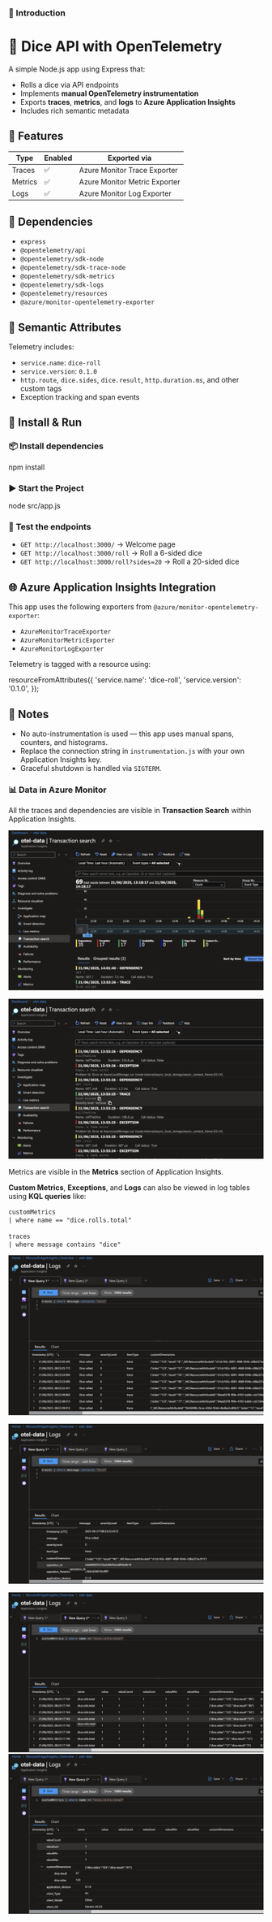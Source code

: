### 📘 Introduction
# 🎲 Dice API with OpenTelemetry

A simple Node.js app using Express that:

- Rolls a dice via API endpoints
- Implements **manual OpenTelemetry instrumentation**
- Exports **traces**, **metrics**, and **logs** to **Azure Application Insights**
- Includes rich semantic metadata

## 🚀 Features

| Type    | Enabled | Exported via                                 |
| ------- | ------- | ----------------------------------------------|
| Traces  | ✅       | Azure Monitor Trace Exporter                 |
| Metrics | ✅       | Azure Monitor Metric Exporter                |
| Logs    | ✅       | Azure Monitor Log Exporter                   |

## 🧰 Dependencies

- `express`
- `@opentelemetry/api`
- `@opentelemetry/sdk-node`
- `@opentelemetry/sdk-trace-node`
- `@opentelemetry/sdk-metrics`
- `@opentelemetry/sdk-logs`
- `@opentelemetry/resources`
- `@azure/monitor-opentelemetry-exporter`

## 🧠 Semantic Attributes

Telemetry includes:

- `service.name`: `dice-roll`
- `service.version`: `0.1.0`
- `http.route`, `dice.sides`, `dice.result`, `http.duration.ms`, and other custom tags
- Exception tracking and span events


## 🔧 Install & Run

### 📦 Install dependencies

npm install

### ▶️ Start the Project

node src/app.js

### 🧪 Test the endpoints

  - `GET http://localhost:3000/` → Welcome page
  - `GET http://localhost:3000/roll` → Roll a 6-sided dice
  - `GET http://localhost:3000/roll?sides=20` → Roll a 20-sided dice


## 🌐 Azure Application Insights Integration

This app uses the following exporters from `@azure/monitor-opentelemetry-exporter`:

  - `AzureMonitorTraceExporter`
  - `AzureMonitorMetricExporter`
  - `AzureMonitorLogExporter`

Telemetry is tagged with a resource using:

resourceFromAttributes({
  'service.name': 'dice-roll',
  'service.version': '0.1.0',
});


## 📡 Notes

  - No auto-instrumentation is used — this app uses manual spans, counters, and histograms.
  - Replace the connection string in `instrumentation.js` with your own Application Insights key.
  - Graceful shutdown is handled via `SIGTERM`.


### 📊 Data in Azure Monitor

All the traces and dependencies are visible in **Transaction Search** within Application Insights.

![Transaction Search](/img/transaction_search_1.png)

![Transaction Search](/img/transaction_search_2.png)

Metrics are visible in the **Metrics** section of Application Insights.

**Custom Metrics**, **Exceptions**, and **Logs** can also be viewed in log tables using **KQL queries** like:

```kusto
customMetrics
| where name == "dice.rolls.total"

traces
| where message contains "dice"

```

![Traces](/img/traces_1.png)

![Traces](/img/traces_2.png)  

![CustomMetrics](/img/custom_metrics_1.png)
![CustomMetrics](/img/custom_metrics_2.png)
